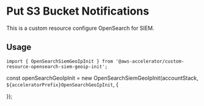 # Put S3 Bucket Notifications

This is a custom resource configure OpenSearch for SIEM.

## Usage

    import { OpenSearchSiemGeoIpInit } from '@aws-accelerator/custom-resource-opensearch-siem-geoip-init';

   
  const openSearchGeoIpInit = new OpenSearchSiemGeoIpInit(accountStack, `${acceleratorPrefix}OpenSearchGeoIpInit`, {
    
  });

